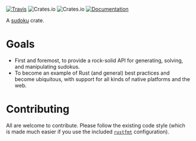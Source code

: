 [![Travis](https://travis-ci.org/aehmlo/ku.svg?branch=master)](https://travis-ci.org/aehmlo/ku)
![Crates.io](https://img.shields.io/crates/v/ku.svg)
![Crates.io](https://img.shields.io/crates/l/ku.svg)
[![Documentation](https://img.shields.io/badge/documentation-docs.rs-blue.svg)](https://docs.rs/ku)

A [sudoku](https://wikipedia.org/wiki/Sudoku) crate.

# Goals
* First and foremost, to provide a rock-solid API for generating, solving, and manipulating sudokus.
* To become an example of Rust (and general) best practices and become ubiquitous, with support for all kinds of native platforms and the web.

# Contributing
All are welcome to contribute. Please follow the existing code style (which is made much easier if you use the included [`rustfmt`](https://github.com/rust-lang-nursery/rustfmt) configuration).
